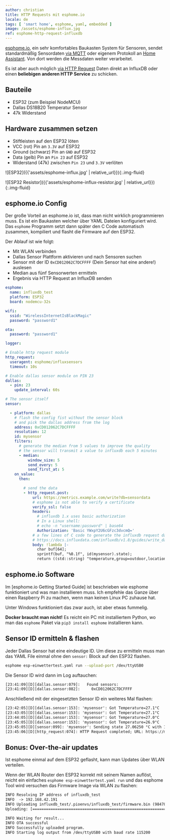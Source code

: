 ```yaml
---
author: christian
title: HTTP Requests mit esphome.io
locale: de
tags: [ 'smart home', esphome, yaml, embedded ]
image: /assets/esphome-influx.jpg
ref: esphome-http-request-influxdb
---
```


[esphome.io][esphome], ein sehr komfortables Baukasten System für Sensoren,
sendet standardmäßig Sensordaten [via MQTT][hassmqtt] oder eigenem
Protokoll an [Home Assistant][hass]. Von dort werden die Messdaten weiter verarbeitet.

Es ist aber auch möglich [via HTTP Request][esphttp] Daten direkt an InfluxDB oder einen
**beliebigen anderen HTTP Service** zu schicken.

[hass]: https://www.home-assistant.io/
[hassmqtt]: https://www.home-assistant.io/docs/mqtt/discovery/
[esphome]: https://esphome.io/index.html
[esphttp]: https://esphome.io/components/http_request.html

## Bauteile

- ESP32 (zum Beispiel NodeMCU)
- Dallas DS18B20 Temperatur Sensor
- 47k Widerstand

## Hardware zusammen setzen

- Stiftleisten auf den ESP32 löten
- VCC (rot) Pin an `3.3V` auf ESP32
- Ground (schwarz) Pin an `GND` auf ESP32
- Data (gelb) Pin an `Pin 23` auf ESP32
- Widerstand (47k) zwischen `Pin 23` und `3.3V` verlöten

![ESP32]({{'assets/esphome-influx.jpg' | relative_url}}){:.img-fluid}

![ESP32 Resistor]({{'assets/esphome-influx-resistor.jpg' | relative_url}}){:.img-fluid}

## esphome.io Config

Der große Vorteil an esphome.io ist, dass man nicht wirklich programmieren muss. Es ist
ein Baukasten welcher über YAML Dateien konfiguriert wird. Das `esphome` Programm setzt dann später
den C Code automatisch zusammen, kompiliert und flasht die Firmware auf den ESP32.

Der Ablauf ist wie folgt:

- Mit WLAN verbinden
- Dallas Sensor Plattform aktivieren und nach Sensoren suchen
- Sensor mit der ID `0xCD012062C7DCFFFF` (Dein Sensor hat eine andere!) auslesen
- Median aus fünf Sensorwerten ermitteln
- Ergebnis via HTTP Request an InfluxDB senden

```yml
esphome:
  name: influxdb_test
  platform: ESP32
  board: nodemcu-32s

wifi:
  ssid: "WirelessInternetIsBlackMagic"
  password: "password1"

ota:
  password: "password1"

logger:

# Enable http request module
http_request:
  useragent: esphome/influxsensors
  timeout: 10s

# Enable dallas sensor module on PIN 23
dallas:
  - pin: 23
    update_interval: 60s

# The sensor itself
sensor:

  - platform: dallas
    # flash the config fist without the sensor block 
    # and pick the dallas address from the log
    address: 0xCD012062C7DCFFFF
    resolution: 12
    id: mysensor
    filters:
      # generate the median from 5 values to improve the quality
      # the sensor will transmit a value to influxdb each 5 minutes
      - median:
          window_size: 5
          send_every: 5
          send_first_at: 5
    on_value:
      then:

        # send the data
        - http_request.post:
            url: https://metrics.example.com/write?db=sensordata
            # esphome is not able to verify a certificate
            verify_ssl: false
            headers:
              # influxdb 1.x uses basic authorization
              # In a Linux shell:
              # echo -n "username:password" | base64
              Authorization: 'Basic YWxpY2U6cGFzc3dvcmQ='
            # a few lines of C code to generate the influxdb request data
            # https://docs.influxdata.com/influxdb/v1.8/guides/write_data/#write-data-using-the-influxdb-api
            body: !lambda |-
              char buf[64];
              sprintf(buf, "%0.1f", id(mysensor).state);
              return ((std::string) "temperature,group=outdoor,locationkey=example-sensor,stage=test,platform=esphome,sensor=dallas value="+buf).c_str();
```

## esphome.io Software

Im [esphome.io Getting Started Guide] ist beschrieben wie esphome funktioniert und was man
installieren muss. Ich empfehle das Ganze über einen Raspberry Pi zu machen, wenn man keinen
Linux PC zuhause hat.

Unter Windows funktioniert das zwar auch, ist aber etwas fummelig.

**Docker braucht man nicht!** Es reicht ein PC mit installiertem Python,
wo man das `esphome` Paket via `pip3 install esphome` installieren kann.

[getting]: https://esphome.io/guides/getting_started_command_line.html

## Sensor ID ermitteln & flashen

Jeder Dallas Sensor hat eine eindeutige ID. Um diese zu ermitteln muss man
das YAML File einmal ohne den `sensor:` Block auf den ESP32 flashen.

```sh
esphome esp-einwettertest.yaml run --upload-port /dev/ttyUSB0
```

Die Sensor ID wird dann im Log auftauchen:

```txt
[23:41:09][D][dallas.sensor:079]:   Found sensors:
[23:41:09][D][dallas.sensor:082]:     0xCD012062C7DCFFFF
```

Anschließend mit der eingesetzten Sensor ID ein weiteres Mal flashen:

```txt
[23:42:05][D][dallas.sensor:153]: 'mysensor': Got Temperature=27.1°C
[23:43:05][D][dallas.sensor:153]: 'mysensor': Got Temperature=27.1°C
[23:44:05][D][dallas.sensor:153]: 'mysensor': Got Temperature=27.0°C
[23:45:05][D][dallas.sensor:153]: 'mysensor': Got Temperature=26.9°C
[23:45:05][D][sensor:099]: 'mysensor': Sending state 27.06250 °C with 1 decimals of accuracy
[23:45:06][D][http_request:074]: HTTP Request completed; URL: https://metrics.example.com/write?db=sensordata; Code: 204
```

## Bonus: Over-the-air updates

Ist esphome einmal auf dem ESP32 geflasht, kann man Updates über WLAN verteilen.

Wenn der WLAN Router den ESP32 korrekt mit seinem Namen auflöst, reicht ein
einfaches `esphome esp-einwettertest.yaml run` und das esphome Tool wird
versuchen das Firmware Image via WLAN zu flashen:

```txt
INFO Resolving IP address of influxdb_test
INFO  -> 192.168.42.191
INFO Uploading influxdb_test/.pioenvs/influxdb_test/firmware.bin (984784 bytes)
Uploading: [============================================================] 100% Done...

INFO Waiting for result...
INFO OTA successful
INFO Successfully uploaded program.
INFO Starting log output from /dev/ttyUSB0 with baud rate 115200
```
